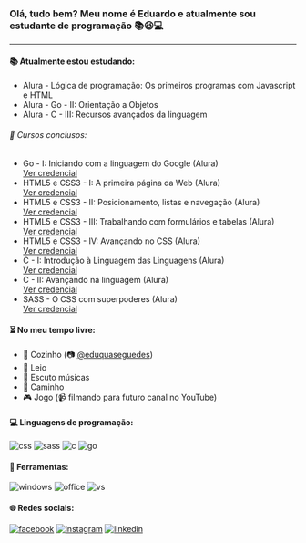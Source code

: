 ### Olá, tudo bem? Meu nome é Eduardo e atualmente sou estudante de programação :books::satisfied::computer:

<hr/>

#### :books: Atualmente estou estudando:

- Alura - Lógica de programação: Os primeiros programas com Javascript e HTML
- Alura - Go - II: Orientação a Objetos
- Alura - C - III: Recursos avançados da linguagem

###### :scroll: Cursos conclusos:

- Go - I: Iniciando com a linguagem do Google &#40;Alura&#41;<br>
  [Ver credencial](https://cursos.alura.com.br/certificate/fd463b42-61bd-44fa-bc48-611c6c9eef1d)
- HTML5 e CSS3 - I: A primeira página da Web &#40;Alura&#41;<br>
  [Ver credencial](https://cursos.alura.com.br/certificate/1fb159fb-573e-43ba-b604-561901f50e7b)
- HTML5 e CSS3 - II: Posicionamento, listas e navegação &#40;Alura&#41;<br>
  [Ver credencial](https://cursos.alura.com.br/certificate/5ac4c20f-535d-403d-a8c0-495ac5e8aaea)
- HTML5 e CSS3 - III: Trabalhando com formulários e tabelas &#40;Alura&#41;<br>
  [Ver credencial](https://cursos.alura.com.br/certificate/b0b8ec95-bc83-4334-9553-c619a545bcb4)
- HTML5 e CSS3 - IV: Avançando no CSS &#40;Alura&#41;<br>
  [Ver credencial](https://cursos.alura.com.br/certificate/536b7ebc-9d06-444f-a150-72d1f5f53454)
- C - I: Introdução à Linguagem das Linguagens &#40;Alura&#41;<br>
  [Ver credencial](https://cursos.alura.com.br/certificate/7e6853fe-9447-45fc-b2cc-5cc64ad935e3)
- C - II: Avançando na linguagem &#40;Alura&#41;<br>
  [Ver credencial](https://cursos.alura.com.br/certificate/2adf6c00-3d4f-468d-ad18-78f43a0e94cf)
- SASS - O CSS com superpoderes &#40;Alura&#41;<br>
  [Ver credencial](https://cursos.alura.com.br/certificate/c71c3307-3cea-47cf-ac0d-6469ee8c8856)
 
#### :hourglass_flowing_sand: No meu tempo livre:

- :spaghetti: Cozinho &#40;:camera: [@eduquaseguedes](https://www.instagram.com/eduquaseguedes)&#41;
- :book: Leio
- :musical_score: Escuto músicas
- :running: Caminho
- :video_game: Jogo &#40;:video_camera: filmando para futuro canal no YouTube&#41;

#### :computer: Linguagens de programação:

![css](https://img.shields.io/badge/CSS3-1572B6?style=for-the-badge&logo=css3&logoColor=white)
![sass](https://img.shields.io/badge/Sass-CC6699?style=for-the-badge&logo=sass&logoColor=white)
![c](https://img.shields.io/badge/C-00599C?style=for-the-badge&logo=c&logoColor=white)
![go](https://img.shields.io/badge/go-00add8?style=for-the-badge&logo=go&logoColor=white)

#### :wrench: Ferramentas:

![windows](https://img.shields.io/badge/Windows-0078D6?style=for-the-badge&logo=windows&logoColor=white)
![office](https://img.shields.io/badge/Microsoft_Office-D83B01?style=for-the-badge&logo=microsoft-office&logoColor=white)
![vs](https://img.shields.io/badge/Visual_Studio_Code-0078D4?style=for-the-badge&logo=visual%20studio%20code&logoColor=white)

#### :globe_with_meridians: Redes sociais:

[![facebook](https://img.shields.io/badge/Facebook-1877F2?style=for-the-badge&logo=facebook&logoColor=white)](https://www.facebook.com/ecorreaoficial/)
[![instagram](https://img.shields.io/badge/Instagram-E4405F?style=for-the-badge&logo=instagram&logoColor=white)](https://www.instagram.com/__eduardocorrea/)
[![linkedin](https://img.shields.io/badge/LinkedIn-0077B5?style=for-the-badge&logo=linkedin&logoColor=white)](https://www.linkedin.com/in/correaed/)

<!--
**CorreaEd/correaed** is a ✨ _special_ ✨ repository because its `README.md` (this file) appears on your GitHub profile.

Here are some ideas to get you started:

- 🔭 I’m currently working on ...
- 🌱 I’m currently learning ...
- 👯 I’m looking to collaborate on ...
- 🤔 I’m looking for help with ...
- 💬 Ask me about ...
- 📫 How to reach me: ...
- 😄 Pronouns: ...
- ⚡ Fun fact: ...
-->
